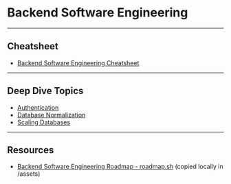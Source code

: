 # Backend Software Engineering

---
## Cheatsheet

- [Backend Software Engineering Cheatsheet](topics/backend-software-engineering/cheatsheet.md)

---
## Deep Dive Topics

- [Authentication](authentication.md)
- [Database Normalization](database-normalization.md)
- [Scaling Databases](scaling-databases.md)

---
## Resources

- [Backend Software Engineering Roadmap - roadmap.sh](https://roadmap.sh/backend) (copied locally in /assets)